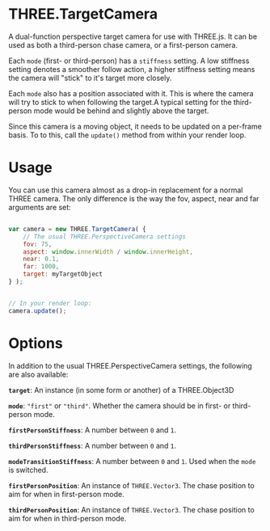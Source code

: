 THREE.TargetCamera
==================
A dual-function perspective target camera for use with THREE.js. It can be used as both a third-person chase camera, or a first-person camera.

Each `mode` (first- or third-person) has a `stiffness` setting. A low stiffness setting denotes a smoother follow action, a higher stiffness setting means the camera will "stick" to it's target more closely.

Each `mode` also has a position associated with it. This is where the camera will try to stick to when following the target.A typical setting for the third-person mode would be behind and slightly above the target.

Since this camera is a moving object, it needs to be updated on a per-frame basis. To to this, call the `update()` method from within your render loop.


Usage
=====
You can use this camera almost as a drop-in replacement for a normal THREE camera. The only difference is the way the fov, aspect, near and far arguments are set:

```javascript

var camera = new THREE.TargetCamera( {
    // The usual THREE.PerspectiveCamera settings
    fov: 75,
    aspect: window.innerWidth / window.innerHeight,
    near: 0.1,
    far: 1000,
    target: myTargetObject
} );


// In your render loop:
camera.update();
```

Options
=======
In addition to the usual THREE.PerspectiveCamera settings, the following are also available:

**`target`**: An instance (in some form or another) of a THREE.Object3D

**`mode`**: `"first"` or `"third"`. Whether the camera should be in first- or third-person mode.

**`firstPersonStiffness`**: A number between `0` and `1`. 

**`thirdPersonStiffness`**: A number between `0` and `1`. 

**`modeTransitionStiffness`**: A number between `0` and `1`. Used when the `mode` is switched.

**`firstPersonPosition`**: An instance of `THREE.Vector3`. The chase position to aim for when in first-person mode.

**`thirdPersonPosition`**: An instance of `THREE.Vector3`. The chase position to aim for when in third-person mode.